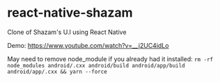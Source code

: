 # react-native-shazam
Clone of Shazam's U.I using React Native

Demo: https://www.youtube.com/watch?v=__j2UC4idLo

May need to remove node_module if you already had it installed:
`rm -rf node_modules android/.cxx android/build android/app/build android/app/.cxx && yarn --force`
